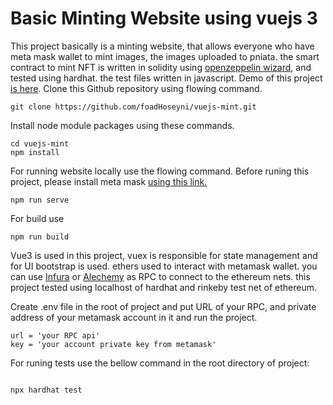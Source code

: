 # Basic Minting Website using vuejs 3

This project basically is a minting website, that allows everyone who have meta mask wallet to mint images, the images uploaded to pniata. the smart contract to mint NFT is written in solidity using [openzeppelin wizard](https://wizard.openzeppelin.com/), and tested using hardhat. the test files written in javascript.
Demo of this project [is here](https://vuejs-minter.netlify.app/).
Clone this Github repository using flowing command.
```shell
git clone https://github.com/foadHoseyni/vuejs-mint.git
```
Install node module packages using these commands.
```shell
cd vuejs-mint
npm install
```
For running website locally use the flowing command.
Before runing this project, please install meta mask [ using this link.](https://metamask.io/download.html)

```shell
npm run serve
```
For build use
```shell
npm run build
```
Vue3 is used in this project, vuex is responsible for state management and for UI bootstrap is used. ethers used to interact with metamask wallet. you can use [Infura](https://infura.io/) or [Alechemy](https://www.alchemy.com/) as RPC to connect to the ethereum nets. this project tested using localhost of hardhat and rinkeby test net of ethereum.

Create .env file in the root of project and put URL of your RPC, and private address of your metamask account in it and run the project.

```shell
url = 'your RPC api'
key = 'your account private key from metamask'
```

For runing tests use the bellow command in the root directory of project:

```shell

npx hardhat test

```